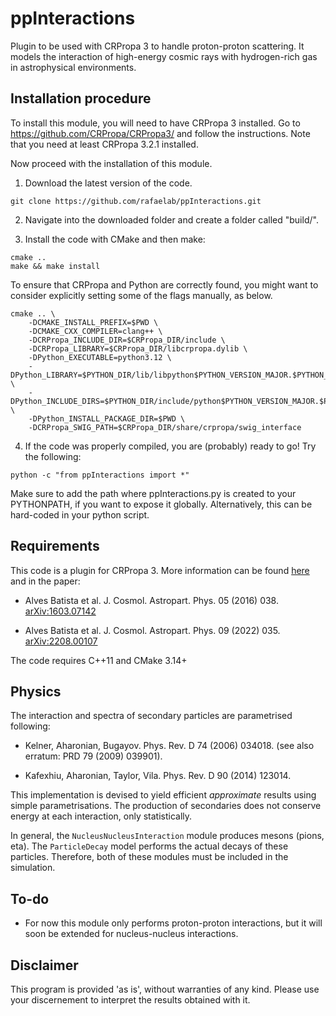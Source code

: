 # ppInteractions

Plugin to be used with CRPropa 3 to handle proton-proton scattering. 
It models the interaction of high-energy cosmic rays with hydrogen-rich gas in astrophysical environments.



## Installation procedure

To install this module, you will need to have CRPropa 3 installed. 
Go to https://github.com/CRPropa/CRPropa3/ and follow the instructions.
Note that you need at least CRPropa 3.2.1 installed.

Now proceed with the installation of this module.

1. Download the latest version of the code.
```
git clone https://github.com/rafaelab/ppInteractions.git
```

2. Navigate into the downloaded folder and create a folder called "build/".

3. Install the code with CMake and then make:
```
cmake ..
make && make install
```
To ensure that CRPropa and Python are correctly found, you might want to consider explicitly setting some of the flags manually, as below.
```
cmake .. \
    -DCMAKE_INSTALL_PREFIX=$PWD \
    -DCMAKE_CXX_COMPILER=clang++ \
    -DCRPropa_INCLUDE_DIR=$CRPropa_DIR/include \
    -DCRPropa_LIBRARY=$CRPropa_DIR/libcrpropa.dylib \
    -DPython_EXECUTABLE=python3.12 \
    -DPython_LIBRARY=$PYTHON_DIR/lib/libpython$PYTHON_VERSION_MAJOR.$PYTHON_VERSION_MINOR.dylib \
    -DPython_INCLUDE_DIRS=$PYTHON_DIR/include/python$PYTHON_VERSION_MAJOR.$PYTHON_VERSION_MINOR \
    -DPython_INSTALL_PACKAGE_DIR=$PWD \
    -DCRPropa_SWIG_PATH=$CRPropa_DIR/share/crpropa/swig_interface
```

4. If the code was properly compiled, you are (probably) ready to go!
Try the following:
```
python -c "from ppInteractions import *"
```
Make sure to add the path where ppInteractions.py is created to your PYTHONPATH, if you want to expose it globally.
Alternatively, this can be hard-coded in your python script.

## Requirements

This code is a plugin for CRPropa 3.
More information can be found [here](https://github.com/CRPropa/CRPropa3/) and in the paper:

- Alves Batista et al. J. Cosmol. Astropart. Phys. 05 (2016) 038. [arXiv:1603.07142](https://arxiv.org/abs/1603.07142)

- Alves Batista et al. J. Cosmol. Astropart. Phys. 09 (2022) 035. [arXiv:2208.00107](https://arxiv.org/abs/2208.00107)


The code requires C++11 and CMake 3.14+


## Physics

The interaction and spectra of secondary particles are parametrised following:

- Kelner, Aharonian, Bugayov. Phys. Rev. D 74 (2006) 034018. (see also erratum: PRD 79 (2009) 039901).

- Kafexhiu, Aharonian, Taylor, Vila. Phys. Rev. D 90 (2014) 123014.

This implementation is devised to yield efficient *approximate* results using simple parametrisations.
The production of secondaries does not conserve energy at each interaction, only statistically.

In general, the `NucleusNucleusInteraction` module produces mesons (pions, eta). The `ParticleDecay` model performs the actual decays of these particles.
Therefore, both of these modules must be included in the simulation.


## To-do

- For now this module only performs proton-proton interactions, but it will soon be extended for nucleus-nucleus interactions.


## Disclaimer

This program is provided 'as is', without warranties of any kind. 
Please use your discernement to interpret the results obtained with it.
